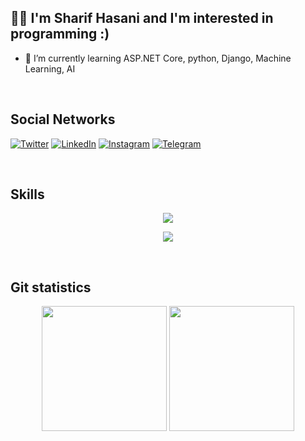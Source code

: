## :man_technologist: I'm Sharif Hasani and I'm interested in programming :)

- 🌱 I’m currently learning ASP.NET Core, python, Django, Machine Learning, AI

<br>
<h2>Social Networks</h2>

[![Twitter][1.2]][1] [![LinkedIn][2.2]][2] [![Instagram][3.2]][3] [![Telegram][4.2]][4]

[1.2]: https://s4.uupload.ir/files/twitter_prkb.png
[2.2]: https://s4.uupload.ir/files/linkedin_amwn.png
[3.2]: https://s4.uupload.ir/files/instagram_6djz.png
[4.2]: https://s4.uupload.ir/files/telegram_q47u.png

[1]: https://twitter.com/Sharif__Hasani
[2]: https://www.linkedin.com/in/sharif-hasani-879bb21b1
[3]: https://www.instagram.com/sharif__hasani
[4]: https://telegram.me/sharif_hasani

<br>
<h2>Skills</h2>

<p align="center">
  <a href="https://skillicons.dev">
    <img src="https://skillicons.dev/icons?i=python,django,cs,dotnet,dart,flutter,react,html,css,js,bootstrap" />
  </a>
</p>
<p align="center">
  <a href="https://skillicons.dev">
    <img src="https://skillicons.dev/icons?i=git,vscode,visualstudio,androidstudio,docker,linux,vim,wordpress" />
  </a>
</p>


<br>
<h2>Git statistics</h2>

<div align="center">

  <img height="200px" src="https://github-readme-stats.vercel.app/api?username=sharifhasani&show_icons=true&theme=dark&count_private=true" >
  <img height="200px" src="https://github-readme-stats.vercel.app/api/top-langs/?username=sharifhasani&hide=html,css&theme=dark" />
</div>

